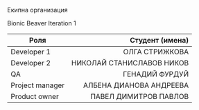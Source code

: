 Екипна организация

Bionic Beaver
Iteration 1

| Роля            |           Студент (имена) |
| --------------- | ------------------------: |
| Developer 1     |            ОЛГА СТРИЖКОВА |
| Developer 2     | НИКОЛАЙ СТАНИСЛАВОВ НИКОВ |
| QA              |            ГЕНАДИЙ ФУРДУЙ |
| Project manager |   АЛБЕНА ДИАНОВА АНДРЕЕВА |
| Product owner   |     ПАВЕЛ ДИМИТРОВ ПАВЛОВ |
